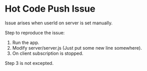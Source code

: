 # Hot Code Push Issue

Issue arises when userId on server is set manually. 

Step to reproduce the issue:

1. Run the app.
2. Modify server/server.js (Just put some new line somewhere).
3. On client subscription is stopped.

Step 3 is not excepted.